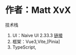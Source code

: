 # 作者：Matt XvX

技术栈
   1. UI：Naive UI 2.33.3 [链接](https://www.naiveui.com/zh-CN)
   2. 框架：Vue3,Vite,[Pinia]
   3. TypeScript,
    

